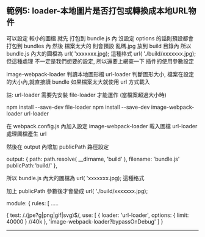 ﻿範例5: loader-本地圖片是否打包或轉換成本地URL物件
------------------------------------------
可以設定 較小的圖檔 就先 打包到 bundle.js 內
沒設定 options 的話則預設都會打包到 bundles 內
然後 檔案太大的 則會預設 亂碼.jpg 放到 build 目錄內
所以 bundle.js 內大的圖檔為 url( 'xxxxxxx.jpg); 這種格式
url( './build/xxxxxxx.jpg);
但這種處理 不一定是我們想要的設定, 所以還要上網查一下
插件的使用參數設定


image-webpack-loader 判讀本地圖形檔 
url-loader 判斷圖形大小, 檔案在設定的大小內,就直接讀 bundle
如果檔案太大就使用 url 方式載入

註: url-loader 需要先安裝 file-loader 才能運作 (當檔案超過大小時)

npm install --save-dev file-loader
npm install --save-dev image-webpack-loader url-loader

在 webpack.config.js 內加入設定
image-webpack-loader 載入圖檔
 url-loader 處理圖檔產生 url

然後在 output 內增加 publicPath 路徑設定


  output: {
	  path: path.resolve( __dirname, 'build' ),
	  filename: 'bundle.js'
	 publicPath:'build/'
  },

所以 bundle.js 內大的圖檔為 url( 'xxxxxxx.jpg); 這種格式

加上 publicPath 參數後才會變成 url( './build/xxxxxxx.jpg);




  module: {
     rules: 
	 [
 …..

   {
	 test: /\.(jpe?g|png|gif|svg)$/,
	 use: [
	   	    {
	         loader: 'url-loader',
	         options: { limit: 40000 } //40k
             },
	 	'image-webpack-loader?bypassOnDebug'
	 ]
   }
 

------------------------------------------